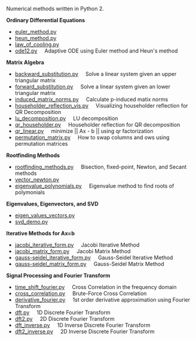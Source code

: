 Numerical methods written in Python 2.

**Ordinary Differential Equations**
* [euler_method.py](https://github.com/azer89/python_stuff/blob/master/euler_method.py)
* [heun_method.py](https://github.com/azer89/python_stuff/blob/master/heun_method.py)
* [law_of_cooling.py](https://github.com/azer89/python_stuff/blob/master/law_of_cooling.py)
* [ode12.py](https://github.com/azer89/python_stuff/blob/master/ode12.py) &nbsp;&nbsp;&nbsp; Adaptive ODE using Euler method and Heun's method

**Matrix Algebra**
* [backward_substitution.py](https://github.com/azer89/python_stuff/blob/master/backward_substitution.py) &nbsp;&nbsp;&nbsp; Solve a linear system given an upper triangular matrix
* [forward_substitution.py](https://github.com/azer89/python_stuff/blob/master/forward_substitution.py) &nbsp;&nbsp;&nbsp; Solve a linear system given an lower triangular matrix
* [induced_matrix_norms.py](https://github.com/azer89/python_stuff/blob/master/induced_matrix_norms.py) &nbsp;&nbsp;&nbsp; Calculate p-induced matix norms
* [householder_reflection_vis.py](https://github.com/azer89/python_stuff/blob/master/householder_reflection_vis.py) &nbsp;&nbsp;&nbsp; Visualizing householder reflection for QR Decomposition
* [lu_decomposition.py](https://github.com/azer89/python_stuff/blob/master/lu_decomposition.py) &nbsp;&nbsp;&nbsp; LU decomposition
* [qr_householder.py](https://github.com/azer89/python_stuff/blob/master/qr_householder.py) &nbsp;&nbsp;&nbsp; Householder reflection for QR decomposition 
* [qr_linear.py](https://github.com/azer89/python_stuff/blob/master/qr_linear.py) &nbsp;&nbsp;&nbsp; minimize || Ax - b || using qr factorization
* [permutation_matrix.py](https://github.com/azer89/python_stuff/blob/master/permutation_matrix.py) &nbsp;&nbsp;&nbsp; How to swap columns and ows using permutation matrices

**Rootfinding Methods**
* [rootfinding_methods.py](https://github.com/azer89/python_stuff/blob/master/rootfinding_methods.py) &nbsp;&nbsp;&nbsp; Bisection, fixed-point, Newton, and Secant methods
* [vector_newton.py](https://github.com/azer89/python_stuff/blob/master/vector_newton.py) 
* [eigenvalue_polynomials.py](https://github.com/azer89/python_stuff/blob/master/eigenvalue_polynomials.py) &nbsp;&nbsp;&nbsp; Eigenvalue method to find roots of polymonials

**Eigenvalues, Eigenvectors, and SVD**
* [eigen_values_vectors.py](https://github.com/azer89/python_stuff/blob/master/eigen_values_vectors.py)
* [svd_demo.py](https://github.com/azer89/python_stuff/blob/master/svd_demo.py)

**Iterative Methods for Ax=b**
* [jacobi_iterative_form.py](https://github.com/azer89/python_stuff/blob/master/jacobi_iterative_form.py)  &nbsp;&nbsp;&nbsp; Jacobi Iterative Method
* [jacobi_matrix_form.py](https://github.com/azer89/python_stuff/blob/master/jacobi_matrix_form.py)  &nbsp;&nbsp;&nbsp; Jacobi Matrix Method
* [gauss-seidel_iterative_form.py](https://github.com/azer89/python_stuff/blob/master/gauss-seidel_iterative_form.py)  &nbsp;&nbsp;&nbsp; Gauss-Seidel Iterative Method
* [gauss-seidel_matrix_form.py](https://github.com/azer89/python_stuff/blob/master/gauss-seidel_matrix_form.py)  &nbsp;&nbsp;&nbsp; Gauss-Seidel Matrix Method

**Signal Processing and Fourier Transform**
* [time_shift_fourier.py](https://github.com/azer89/python_stuff/blob/master/time_shift_fourier.py)  &nbsp;&nbsp;&nbsp; Cross Correlation in the frequency domain 
* [cross_correlation.py](https://github.com/azer89/python_stuff/blob/master/cross_correlation.py)  &nbsp;&nbsp;&nbsp; Brute-Force Cross Correlation
* [derivative_fourier.py](https://github.com/azer89/python_stuff/blob/master/derivative_fourier.py)  &nbsp;&nbsp;&nbsp; 1st order derivative approximation using Fourier Transform
* [dft.py](https://github.com/azer89/python_stuff/blob/master/dft.py)  &nbsp;&nbsp;&nbsp; 1D Discrete Fourier Transform
* [dft2.py](https://github.com/azer89/python_stuff/blob/master/dft2.py)  &nbsp;&nbsp;&nbsp; 2D Discrete Fourier Transform
* [dft_inverse.py](https://github.com/azer89/python_stuff/blob/master/dft_inverse.py)  &nbsp;&nbsp;&nbsp; 1D Inverse Discrete Fourier Transform
* [dft2_inverse.py](https://github.com/azer89/python_stuff/blob/master/dft2_inverse.py)  &nbsp;&nbsp;&nbsp; 2D Inverse Discrete Fourier Transform


